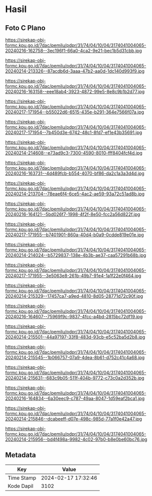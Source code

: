# Hasil

## Foto C Plano

https://sirekap-obj-formc.kpu.go.id/7dac/pemilu/pdpr/31/74/04/10/04/3174041004065-20240216-162758--3ec196f1-66a0-4ca2-9e21-bec1b5d31cbb.jpg

https://sirekap-obj-formc.kpu.go.id/7dac/pemilu/pdpr/31/74/04/10/04/3174041004065-20240214-213326--87acdb6d-3aaa-47b2-aa0d-1dc140d993f9.jpg

https://sirekap-obj-formc.kpu.go.id/7dac/pemilu/pdpr/31/74/04/10/04/3174041004065-20240216-163158--eee18ab4-3923-4872-99e5-8e8c9b1b2d77.jpg

https://sirekap-obj-formc.kpu.go.id/7dac/pemilu/pdpr/31/74/04/10/04/3174041004065-20240217-171954--b55022d6-6515-435e-b291-364e7566f07a.jpg

https://sirekap-obj-formc.kpu.go.id/7dac/pemilu/pdpr/31/74/04/10/04/3174041004065-20240217-171954--7b450d3e-6742-48c1-8fd7-ef1e43b35691.jpg

https://sirekap-obj-formc.kpu.go.id/7dac/pemilu/pdpr/31/74/04/10/04/3174041004065-20240214-214608--e73ad9c3-7300-4590-8010-fff8404fcf4d.jpg

https://sirekap-obj-formc.kpu.go.id/7dac/pemilu/pdpr/31/74/04/10/04/3174041004065-20240216-163731--4d489fcb-b554-4070-bf86-da2c1a3a3d4d.jpg

https://sirekap-obj-formc.kpu.go.id/7dac/pemilu/pdpr/31/74/04/10/04/3174041004065-20240214-213704--78eae6f4-6ce5-4ac2-ae59-93a72c51ad8b.jpg

https://sirekap-obj-formc.kpu.go.id/7dac/pemilu/pdpr/31/74/04/10/04/3174041004065-20240216-164121--5bd026f7-1998-4f2f-8e50-fcc2a56d822f.jpg

https://sirekap-obj-formc.kpu.go.id/7dac/pemilu/pdpr/31/74/04/10/04/3174041004065-20240217-171955--b7401901-860a-40d4-b0a9-0cdde819e01e.jpg

https://sirekap-obj-formc.kpu.go.id/7dac/pemilu/pdpr/31/74/04/10/04/3174041004065-20240214-214024--b5729837-138e-4b3b-ae37-caa57291b68b.jpg

https://sirekap-obj-formc.kpu.go.id/7dac/pemilu/pdpr/31/74/04/10/04/3174041004065-20240217-171955--3e5063e8-261b-49b7-91e4-1a1f22e0f464.jpg

https://sirekap-obj-formc.kpu.go.id/7dac/pemilu/pdpr/31/74/04/10/04/3174041004065-20240214-215329--17457ca7-a9ed-4810-8d05-28771d72c90f.jpg

https://sirekap-obj-formc.kpu.go.id/7dac/pemilu/pdpr/31/74/04/10/04/3174041004065-20240216-164607--75969f9c-9837-4fcc-a4bd-2815bc72df19.jpg

https://sirekap-obj-formc.kpu.go.id/7dac/pemilu/pdpr/31/74/04/10/04/3174041004065-20240214-215501--44a97197-33f8-483d-93cb-e5c52ba5d2b8.jpg

https://sirekap-obj-formc.kpu.go.id/7dac/pemilu/pdpr/31/74/04/10/04/3174041004065-20240214-215545--1b066757-07a9-4dea-8b61-d752c41c4a68.jpg

https://sirekap-obj-formc.kpu.go.id/7dac/pemilu/pdpr/31/74/04/10/04/3174041004065-20240214-215631--683c9b05-511f-404b-9772-c73c0a2d352b.jpg

https://sirekap-obj-formc.kpu.go.id/7dac/pemilu/pdpr/31/74/04/10/04/3174041004065-20240216-164834--6a30eec9-c787-49aa-8047-1d59eaf2bca1.jpg

https://sirekap-obj-formc.kpu.go.id/7dac/pemilu/pdpr/31/74/04/10/04/3174041004065-20240214-215846--dcabeeff-d07e-498c-985d-77a1f0e42a47.jpg

https://sirekap-obj-formc.kpu.go.id/7dac/pemilu/pdpr/31/74/04/10/04/3174041004065-20240214-215956--bd4f498a-9982-4c02-97b0-b8e0be60bc76.jpg


## Metadata

| Key        | Value               |
| ---------- | ------------------- |
| Time Stamp | 2024-02-17 17:32:46 |
| Kode Dapil | 3102                |



